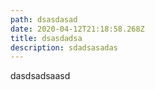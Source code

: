 ```yaml
---
path: dsasdasad
date: 2020-04-12T21:18:58.268Z
title: dsasdadsa
description: sdadsasadas
---
```

dasdsadsaasd
